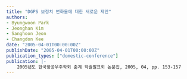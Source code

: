 ```yaml
---
title: "DGPS 보정치 변화율에 대한 새로운 제안"
authors:
- Byungwoon Park
- Jeonghan Kim
- Sanghoon Jeon
- Changdon Kee
date: "2005-04-01T00:00:00Z"
publishDate: "2005-04-01T00:00:00Z"
publication_types: ["domestic-conference"]
publication: |-
    2005년도 한국항공우주학회 춘계 학술발표회 논문집, 2005, 04, pp. 153-157
---
```

